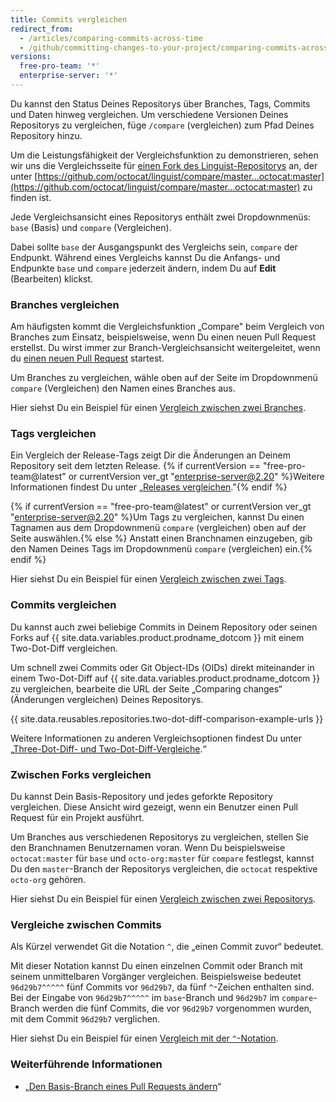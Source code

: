 ```yaml
---
title: Commits vergleichen
redirect_from:
  - /articles/comparing-commits-across-time
  - /github/committing-changes-to-your-project/comparing-commits-across-time
versions:
  free-pro-team: '*'
  enterprise-server: '*'
---
```


Du kannst den Status Deines Repositorys über Branches, Tags, Commits und Daten hinweg vergleichen. Um verschiedene Versionen Deines Repositorys zu vergleichen, füge `/compare` (vergleichen) zum Pfad Deines Repository hinzu.

Um die Leistungsfähigkeit der Vergleichsfunktion zu demonstrieren, sehen wir uns die Vergleichsseite für [einen Fork des Linguist-Repositorys](https://github.com/octocat/linguist) an, der unter [https://github.com/octocat/linguist/compare/master...octocat:master](https://github.com/octocat/linguist/compare/master...octocat:master) zu finden ist.

Jede Vergleichsansicht eines Repositorys enthält zwei Dropdownmenüs: `base` (Basis) und `compare` (Vergleichen).

Dabei sollte `base` der Ausgangspunkt des Vergleichs sein, `compare` der Endpunkt. Während eines Vergleichs kannst Du die Anfangs- und Endpunkte `base` und `compare` jederzeit ändern, indem Du auf **Edit** (Bearbeiten) klickst.

### Branches vergleichen

Am häufigsten kommt die Vergleichsfunktion „Compare" beim Vergleich von Branches zum Einsatz, beispielsweise, wenn Du einen neuen Pull Request erstellst. Du wirst immer zur Branch-Vergleichsansicht weitergeleitet, wenn du [einen neuen Pull Request](/articles/creating-a-pull-request) startest.

Um Branches zu vergleichen, wähle oben auf der Seite im Dropdownmenü `compare` (Vergleichen) den Namen eines Branches aus.

Hier siehst Du ein Beispiel für einen [Vergleich zwischen zwei Branches](https://github.com/octocat/linguist/compare/master...octocat:an-example-comparison-for-docs).

### Tags vergleichen

Ein Vergleich der Release-Tags zeigt Dir die Änderungen an Deinem Repository seit dem letzten Release. {% if currentVersion == "free-pro-team@latest" or currentVersion ver_gt "enterprise-server@2.20" %}Weitere Informationen findest Du unter „[Releases vergleichen](/github/administering-a-repository/comparing-releases)."{% endif %}

{% if currentVersion == "free-pro-team@latest" or currentVersion ver_gt "enterprise-server@2.20" %}Um Tags zu vergleichen, kannst Du einen Tagnamen aus dem Dropdownmenü `compare` (vergleichen) oben auf der Seite auswählen.{% else %} Anstatt einen Branchnamen einzugeben, gib den Namen Deines Tags im Dropdownmenü `compare` (vergleichen) ein.{% endif %}

Hier siehst Du ein Beispiel für einen [Vergleich zwischen zwei Tags](https://github.com/octocat/linguist/compare/v2.2.0...octocat:v2.3.3).

### Commits vergleichen

Du kannst auch zwei beliebige Commits in Deinem Repository oder seinen Forks auf {{ site.data.variables.product.prodname_dotcom }} mit einem Two-Dot-Diff vergleichen.

Um schnell zwei Commits oder Git Object-IDs (OIDs) direkt miteinander in einem Two-Dot-Diff auf {{ site.data.variables.product.prodname_dotcom }} zu vergleichen, bearbeite die URL der Seite „Comparing changes“ (Änderungen vergleichen) Deines Repositorys.

{{ site.data.reusables.repositories.two-dot-diff-comparison-example-urls }}

Weitere Informationen zu anderen Vergleichsoptionen findest Du unter „[Three-Dot-Diff- und Two-Dot-Diff-Vergleiche](/articles/about-comparing-branches-in-pull-requests#three-dot-and-two-dot-git-diff-comparisons).“

### Zwischen Forks vergleichen

Du kannst Dein Basis-Repository und jedes geforkte Repository vergleichen. Diese Ansicht wird gezeigt, wenn ein Benutzer einen Pull Request für ein Projekt ausführt.

Um Branches aus verschiedenen Repositorys zu vergleichen, stellen Sie den Branchnamen Benutzernamen voran. Wenn Du beispielsweise `octocat:master` für `base` und `octo-org:master` für `compare` festlegst, kannst Du den `master`-Branch der Repositorys vergleichen, die `octocat` respektive `octo-org` gehören.

Hier siehst Du ein Beispiel für einen [Vergleich zwischen zwei Repositorys](https://github.com/octocat/linguist/compare/master...octo-org:master).

### Vergleiche zwischen Commits

Als Kürzel verwendet Git die Notation `^`, die „einen Commit zuvor“ bedeutet.

Mit dieser Notation kannst Du einen einzelnen Commit oder Branch mit seinem unmittelbaren Vorgänger vergleichen. Beispielsweise bedeutet `96d29b7^^^^^` fünf Commits vor `96d29b7`, da fünf `^`-Zeichen enthalten sind. Bei der Eingabe von `96d29b7^^^^^` im `base`-Branch und `96d29b7` im `compare`-Branch werden die fünf Commits, die vor `96d29b7` vorgenommen wurden, mit dem Commit `96d29b7` verglichen.

Hier siehst Du ein Beispiel für einen [Vergleich mit der `^`-Notation](https://github.com/octocat/linguist/compare/octocat:96d29b7%5E%5E%5E%5E%5E...octocat:96d29b7).

### Weiterführende Informationen

- „[Den Basis-Branch eines Pull Requests ändern](/articles/changing-the-base-branch-of-a-pull-request)“
